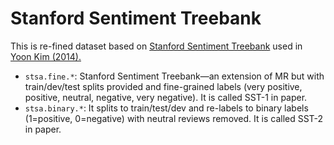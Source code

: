 # Stanford Sentiment Treebank

This is re-fined dataset based on [Stanford Sentiment Treebank][origin] used in [Yoon Kim (2014).][yoon-kim]

- `stsa.fine.*`: Stanford Sentiment Treebank—an extension of MR but with train/dev/test splits provided and fine-grained labels (very positive, positive, neutral, negative, very negative). It is called SST-1 in paper.
- `stsa.binary.*`: It splits to train/test/dev and re-labels to binary labels (1=positive, 0=negative) with neutral reviews removed. It is called SST-2 in paper.

[origin]: http://nlp.stanford.edu/sentiment/
[yoon-kim]: http://www.aclweb.org/anthology/D14-1181